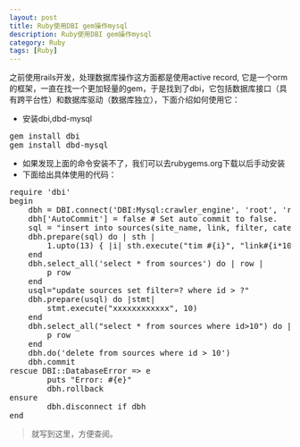 ```yaml
---
layout: post
title: Ruby使用DBI gem操作mysql
description: Ruby使用DBI gem操作mysql
category: Ruby
tags: [Ruby]
---
```

之前使用rails开发，处理数据库操作这方面都是使用active record, 它是一个orm的框架，一直在找一个更加轻量的gem，于是找到了dbi，它包括数据库接口（具有跨平台性）和数据库驱动（数据库独立），下面介绍如何使用它：

 - 安装dbi,dbd-mysql
<pre>
gem install dbi
gem install dbd-mysql
</pre>
 - 如果发现上面的命令安装不了，我们可以去rubygems.org下载以后手动安装
 - 下面给出具体使用的代码：
<pre>
require 'dbi'
begin
	dbh = DBI.connect('DBI:Mysql:crawler_engine', 'root', 'root')
	dbh['AutoCommit'] = false # Set auto commit to false.
	sql = "insert into sources(site_name, link, filter, category) VALUES (?,?,?,?)"
	dbh.prepare(sql) do | sth |
		1.upto(13) { |i| sth.execute("tim #{i}", "link#{i*10}", "filter#{i*100}", "cat#{i*100}")}
	end
	dbh.select_all('select * from sources') do | row |
		p row
	end
	usql="update sources set filter=? where id > ?"
	dbh.prepare(usql) do |stmt|
		stmt.execute("xxxxxxxxxxxx", 10)
	end
	dbh.select_all("select * from sources where id>10") do |row|
		p row
	end
	dbh.do('delete from sources where id > 10')
	dbh.commit
rescue DBI::DatabaseError => e
		puts "Error: #{e}"
		dbh.rollback
ensure
		dbh.disconnect if dbh
end
</pre>

> 就写到这里，方便查阅。
